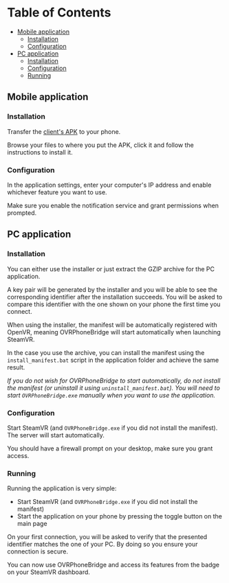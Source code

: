 # Table of Contents
* [Mobile application](#mobile-application)
  * [Installation](#installation)
  * [Configuration](#configuration)
* [PC application](#pc-application)
  * [Installation](#installation-1)
  * [Configuration](#configuration-1)
  * [Running](#running)

## Mobile application
### Installation
Transfer the [client's APK](https://github.com/Desuuuu/OVRPhoneBridge-Android/releases) to your phone.

Browse your files to where you put the APK, click it and follow the instructions to install it.

### Configuration
In the application settings, enter your computer's IP address and enable whichever feature you want to use.

Make sure you enable the notification service and grant permissions when prompted.

## PC application
### Installation
You can either use the installer or just extract the GZIP archive for the PC application.

A key pair will be generated by the installer and you will be able to see the corresponding identifier after the installation succeeds. You will be asked to compare this identifier with the one shown on your phone the first time you connect.

When using the installer, the manifest will be automatically registered with OpenVR, meaning OVRPhoneBridge will start automatically when launching SteamVR.

In the case you use the archive, you can install the manifest using the `install_manifest.bat` script in the application folder and achieve the same result.

*If you do not wish for OVRPhoneBridge to start automatically, do not install the manifest (or uninstall it using `uninstall_manifest.bat`). You will need to start `OVRPhoneBridge.exe` manually when you want to use the application.*

### Configuration
Start SteamVR (and `OVRPhoneBridge.exe` if you did not install the manifest). The server will start automatically.

You should have a firewall prompt on your desktop, make sure you grant access.

### Running
Running the application is very simple:

* Start SteamVR (and `OVRPhoneBridge.exe` if you did not install the manifest)
* Start the application on your phone by pressing the toggle button on the main page

On your first connection, you will be asked to verify that the presented identifier matches the one of your PC. By doing so you ensure your connection is secure.

You can now use OVRPhoneBridge and access its features from the badge on your SteamVR dashboard.
